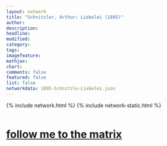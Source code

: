 ```yaml
---
layout: network
title: "Schnitzler, Arthur: Liebelei (1895)"
author:
description:
headline:
modified:
category:
tags: 
imagefeature: 
mathjax: 
chart: 
comments: false
featured: false
list: false
networkdata: 1895-Schnitzle-Liebelei.json
---
```

{% include network.html %}
{% include network-static.html %}
<div class="row">
  <div class="small-5 small-centered columns"><a href="/matrix80"><h1>follow me to the matrix</h1></a>
</div>
</div>
